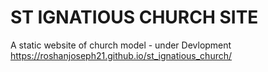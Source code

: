 # ST IGNATIOUS CHURCH SITE
A static website of church model - under Devlopment
https://roshanjoseph21.github.io/st_ignatious_church/